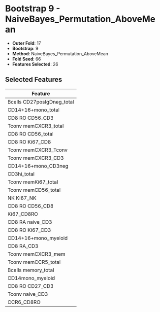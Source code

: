 # Bootstrap 9 - NaiveBayes_Permutation_AboveMean

- **Outer Fold**: 17
- **Bootstrap**: 9
- **Method**: NaiveBayes_Permutation_AboveMean
- **Fold Seed**: 66
- **Features Selected**: 26

## Selected Features

| Feature |
|---------|
| Bcells CD27posIgDneg_total |
| CD14+16+mono_total |
| CD8 RO CD56_CD3 |
| Tconv memCXCR3_total |
| CD8 RO CD56_total |
| CD8 RO Ki67_CD8 |
| Tconv memCXCR3_Tconv |
| Tconv memCXCR3_CD3 |
| CD14+16+mono_CD3neg |
| CD3hi_total |
| Tconv memKi67_total |
| Tconv memCD56_total |
| NK Ki67_NK |
| CD8 RO CD56_CD8 |
| Ki67_CD8RO |
| CD8 RA naive_CD3 |
| CD8  RO Ki67_CD3 |
| CD14+16+mono_myeloid |
| CD8 RA_CD3 |
| Tconv memCXCR3_mem |
| Tconv memCCR5_total |
| Bcells memory_total |
| CD14mono_myeloid |
| CD8 RO CD27_CD3 |
| Tconv naive_CD3 |
| CCR6_CD8RO |
